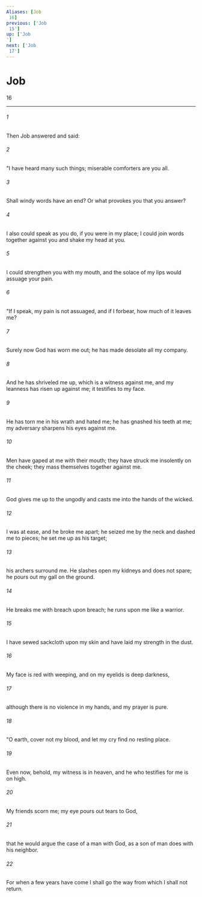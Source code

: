 ```yaml
---
Aliases: [Job 16]
previous: ['Job 15']
up: ['Job']
next: ['Job 17']
---
```

# Job 16

***
 

###### 1 
Then Job answered and said:  

###### 2 
"I have heard many such things;  miserable comforters are you all.   

###### 3 
Shall windy words have an end?  Or what provokes you that you answer?   

###### 4 
I also could speak as you do,  if you were in my place;  I could join words together against you  and shake my head at you.   

###### 5 
I could strengthen you with my mouth,  and the solace of my lips would assuage your pain.  

###### 6 
"If I speak, my pain is not assuaged,  and if I forbear, how much of it leaves me?   

###### 7 
Surely now God has worn me out;  he has made desolate all my company.   

###### 8 
And he has shriveled me up,  which is a witness against me,  and my leanness has risen up against me;  it testifies to my face.   

###### 9 
He has torn me in his wrath and hated me;  he has gnashed his teeth at me;  my adversary sharpens his eyes against me.   

###### 10 
Men have gaped at me with their mouth;  they have struck me insolently on the cheek;  they mass themselves together against me.   

###### 11 
God gives me up to the ungodly  and casts me into the hands of the wicked.   

###### 12 
I was at ease, and he broke me apart;  he seized me by the neck and dashed me to pieces;  he set me up as his target;   

###### 13 
his archers surround me.  He slashes open my kidneys and does not spare;  he pours out my gall on the ground.   

###### 14 
He breaks me with breach upon breach;  he runs upon me like a warrior.   

###### 15 
I have sewed sackcloth upon my skin  and have laid my strength in the dust.   

###### 16 
My face is red with weeping,  and on my eyelids is deep darkness,   

###### 17 
although there is no violence in my hands,  and my prayer is pure.  

###### 18 
"O earth, cover not my blood,  and let my cry find no resting place.   

###### 19 
Even now, behold, my witness is in heaven,  and he who testifies for me is on high.   

###### 20 
My friends scorn me;  my eye pours out tears to God,   

###### 21 
that he would argue the case of a man with God,  as a son of man does with his neighbor.   

###### 22 
For when a few years have come  I shall go the way from which I shall not return.
